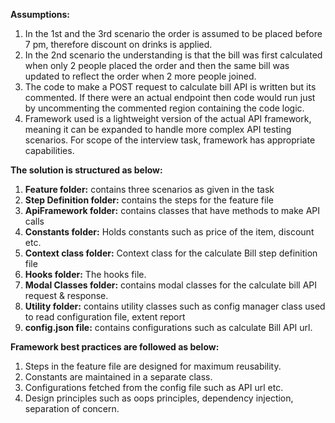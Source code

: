 **Assumptions:**
1. In the 1st and the 3rd scenario the order is assumed to be placed before 7 pm, therefore discount on drinks is applied.
2. In the 2nd scenario the understanding is that the bill was first calculated when only 2 people placed the order and then the same bill was updated to reflect the order when 2 more people joined.
3. The code to make a POST request to calculate bill API is written but its commented. If there were an actual endpoint then code would run just by uncommenting the commented region containing the code logic.
4. Framework used is a lightweight version of the actual API framework, meaning it can be expanded to handle more complex API testing scenarios.
   For scope of the interview task, framework has appropriate capabilities.

**The solution is structured as below:** 
1. **Feature folder:** contains three scenarios as given in the task
2. **Step Definition folder:** contains the steps for the feature file
3. **ApiFramework folder:** contains classes that have methods to make API calls
4. **Constants folder:** Holds constants such as price of the item, discount etc.
5. **Context class folder:** Context class for the calculate Bill step definition file
6. **Hooks folder:** The hooks file.
7. **Modal Classes folder:** contains modal classes for the calculate bill API request & response.
8. **Utility folder:** contains utility classes such as config manager class used to read configuration file, extent report 
9. **config.json file:** contains configurations such as calculate Bill API url.

**Framework best practices are followed as below:** 
1. Steps in the feature file are designed for maximum reusability.
2. Constants are maintained in a separate class.
3. Configurations fetched from the config file such as API url etc.
4. Design principles such as oops principles, dependency injection, separation of concern.


   

